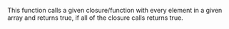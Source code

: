 This function calls a given closure/function with every element in a given array and returns true, if all of the closure calls returns true.